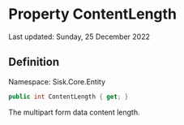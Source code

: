 # Property ContentLength
Last updated: Sunday, 25 December 2022

## Definition
Namespace: Sisk.Core.Entity

```csharp
public int ContentLength { get; }
```

The multipart form data content length.

